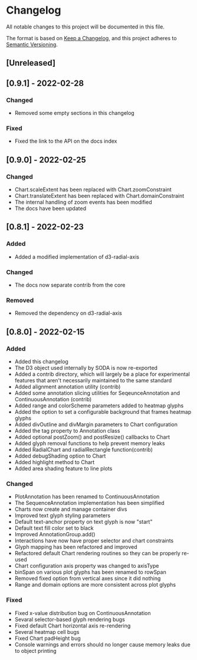 # Changelog
All notable changes to this project will be documented in this file.

The format is based on [Keep a Changelog](https://keepachangelog.com/en/1.0.0/),
and this project adheres to [Semantic Versioning](https://semver.org/spec/v2.0.0.html).

<!---
### Added
### Changed
### Deprecated
### Removed
### Fixed
### Security
-->

## [Unreleased]

## [0.9.1] - 2022-02-28

### Changed
- Removed some empty sections in this changelog

### Fixed
- Fixed the link to the API on the docs index

## [0.9.0] - 2022-02-25

### Changed
- Chart.scaleExtent has been replaced with Chart.zoomConstraint
- Chart.translateExtent has been replaced with Chart.domainConstraint
- The internal handling of zoom events has been modified
- The docs have been updated

## [0.8.1] - 2022-02-23

### Added
- Added a modified implementation of d3-radial-axis

### Changed
- The docs now separate contrib from the core

### Removed
- Removed the dependency on d3-radial-axis

## [0.8.0] - 2022-02-15

### Added
- Added this changelog
- The D3 object used internally by SODA is now re-exported
- Added a contrib directory, which will largely be a place for experimental features that aren't necessarily maintained to the same standard
- Added alignment annotation utility (contrib)
- Added some annotation slicing utilities for SeqeunceAnnotation and ContinuousAnnotation (contrib)
- Added range and colorScheme parameters added to heatmap glyphs
- Added the option to set a configurable background that frames heatmap glyphs
- Added divOutline and divMargin parameters to Chart configuration
- Added the tag property to Annotation class
- Added optional postZoom() and postResize() callbacks to Chart
- Added glyph removal functions to help prevent memory leaks
- Added RadialChart and radialRectangle function(contrib)
- Added debugShading option to Chart
- Added highlight method to Chart
- Added area shading feature to line plots

### Changed
- PlotAnnotation has been renamed to ContinuousAnnotation
- The SequenceAnnotation implementation has been simplified
- Charts now create and manage container divs
- Improved text glyph styling parameters
- Default text-anchor property on text glyph is now "start"
- Default text fill color set to black
- Improved AnnotationGroup.add()
- Interactions have now have proper selector and chart constraints
- Glyph mapping has been refactored and improved
- Refactored default Chart rendering routines so they can be properly re-used
- Chart configuration axis property was changed to axisType
- binSpan on various plot glyphs has been renamed to rowSpan
- Removed fixed option from vertical axes since it did nothing
- Range and domain options are more consistent across plot glyphs

### Fixed
- Fixed x-value distribution bug on ContinuousAnnotation
- Sevaral selector-based glyph rendering bugs
- Fixed default Chart horizontal axis re-rendering
- Several heatmap cell bugs
- Fixed Chart padHeight bug
- Console warnings and errors should no longer cause memory leaks due to object printing
